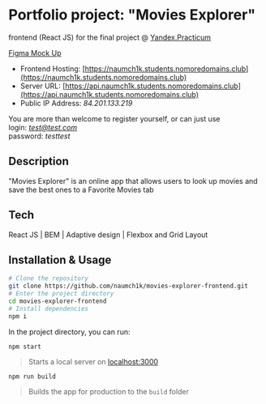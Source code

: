 # Portfolio project: "Movies Explorer"
frontend (React JS) for the final project @ [Yandex.Practicum](https://practicum.yandex.com/web/ "Web Development Program")

[Figma Mock Up](https://www.figma.com/file/c4kBXWfzL7N4MSpXbHk6u9/YP-Diploma?node-id=891%3A3857)

* Frontend Hosting: [https://naumch1k.students.nomoredomains.club](https://naumch1k.students.nomoredomains.club)
* Server URL: [https://api.naumch1k.students.nomoredomains.club](https://api.naumch1k.students.nomoredomains.club)
* Public IP Address: *84.201.133.219*

You are more than welcome to register yourself, or can just use   
login: *test@test.com*  
password: *testtest*

## Description
"Movies Explorer" is an online app that allows users to look up movies and save the best ones to a Favorite Movies tab

## Tech
React JS | BEM | Adaptive design | Flexbox and Grid Layout

## Installation & Usage

```bash
# Clone the repository
git clone https://github.com/naumch1k/movies-explorer-frontend.git
# Enter the project directory
cd movies-explorer-frontend
# Install dependencies
npm i
```
In the project directory, you can run:

`npm start`

> Starts a local server on [localhost:3000](http://localhost:3000)

`npm run build`

> Builds the app for production to the `build` folder
